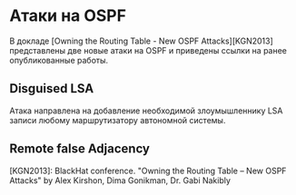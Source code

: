 Атаки на OSPF
=============

В докладе [Owning the Routing Table - New OSPF Attacks][KGN2013]
представлены две новые атаки на OSPF и приведены ссылки на ранее
опубликованные работы.

Disguised LSA
-------------

Атака направлена на добавление необходимой злоумышленнику LSA записи
любому маршрутизатору автономной системы. 

Remote false Adjacency
----------------------

[KGN2013]: BlackHat conference. "Owning the Routing Table – New OSPF Attacks" by Alex Kirshon, Dima Gonikman, Dr. Gabi Nakibly
